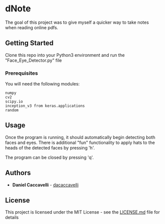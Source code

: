 # dNote 

The goal of this project was to give myself a quicker way to take notes when reading online pdfs.

## Getting Started

Clone this repo into your Python3 environment and run the "Face_Eye_Detector.py" file

### Prerequisites

You will need the following modules:

```
numpy
cv2
scipy.io
inception_v3 from keras.applications
random
```
## Usage

Once the program is running, it should automatically begin detecting both faces and eyes.
There is additional "fun" functionality to apply hats to the heads of the detected faces by pressing 'h'.

The program can be closed by pressing 'q'.

## Authors

* **Daniel Caccavelli** - [dacaccavelli](https://github.com/dacaccavelli)


## License

This project is licensed under the MIT License - see the [LICENSE.md](LICENSE.md) file for details
